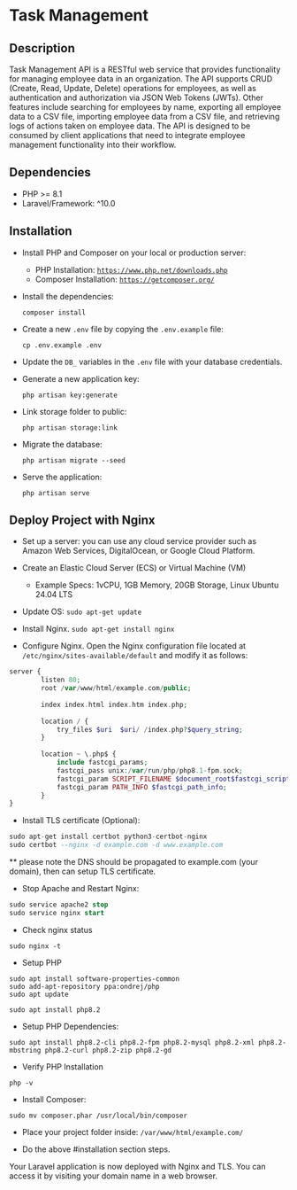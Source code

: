 # Task Management

## Description

Task Management API is a RESTful web service that provides       functionality for managing employee data in an organization. The API supports CRUD (Create, Read, Update, Delete) operations for       employees, as well as authentication and authorization via JSON Web  Tokens (JWTs). Other features include searching for employees by     name, exporting all employee data to a CSV file, importing employee  data from a CSV file, and retrieving logs of actions taken on       employee data. The API is designed to be consumed by client       applications that need to integrate employee management functionality    into their workflow.

## Dependencies

-   PHP >= 8.1
-   Laravel/Framework: ^10.0

## Installation
* Install PHP and Composer on your local or production server:
    - PHP Installation: <a href="https://www.php.net/downloads.php">`https://www.php.net/downloads.php`</a>
    - Composer Installation: <a href="https://getcomposer.org/">`https://getcomposer.org/`</a>
    
* Install the dependencies: 
    ```
    composer install
    ```
    
* Create a new `.env` file by copying the `.env.example` file: 
    ```
    cp .env.example .env
    ```
    
*  Update the `DB_` variables in the `.env` file with your database credentials.
    
* Generate a new application key: 
    ```
    php artisan key:generate
    ```

* Link storage folder to public: 
    ```
    php artisan storage:link
    ```
    
*  Migrate the database: 
    ```
    php artisan migrate --seed
    ```
    
*  Serve the application: 
    ```
    php artisan serve
    ```
    

## Deploy Project with Nginx
*  Set up a server: you can use any cloud service provider such as Amazon Web Services, DigitalOcean, or Google Cloud Platform.

* Create an Elastic Cloud Server (ECS) or Virtual Machine (VM)
    - Example Specs: 1vCPU, 1GB Memory, 20GB Storage, Linux Ubuntu 24.04 LTS

* Update OS: `sudo apt-get update`
* Install Nginx. `sudo apt-get install nginx`

* Configure Nginx. Open the Nginx configuration file located at `/etc/nginx/sites-available/default` and modify it as follows:
```php
server { 
		listen 80; 
		root /var/www/html/example.com/public; 
		
		index index.html index.htm index.php;
		
		location / { 
			try_files $uri  $uri/ /index.php?$query_string; 
		}
		
		location ~ \.php$ {
			include fastcgi_params; 
			fastcgi_pass unix:/var/run/php/php8.1-fpm.sock;
			fastcgi_param SCRIPT_FILENAME $document_root$fastcgi_script_name;
			fastcgi_param PATH_INFO $fastcgi_path_info;
		} 
}
```

* Install TLS certificate (Optional):
```sql
sudo apt-get install certbot python3-certbot-nginx 
sudo certbot --nginx -d example.com -d www.example.com
```
** please note the DNS should be propagated to example.com (your domain), then can setup TLS certificate.

* Stop Apache and Restart Nginx:
```sql
sudo service apache2 stop
sudo service nginx start
```

* Check nginx status
```
sudo nginx -t
```

* Setup PHP
```
sudo apt install software-properties-common
sudo add-apt-repository ppa:ondrej/php
sudo apt update

sudo apt install php8.2
```

* Setup PHP Dependencies:
```
sudo apt install php8.2-cli php8.2-fpm php8.2-mysql php8.2-xml php8.2-mbstring php8.2-curl php8.2-zip php8.2-gd

```

* Verify PHP Installation
```
php -v
```

* Install Composer:
```
sudo mv composer.phar /usr/local/bin/composer
```

* Place your project folder inside: `/var/www/html/example.com/`

* Do the above #installation section steps.

Your Laravel application is now deployed with Nginx and TLS. You can access it by visiting your domain name in a web browser.
